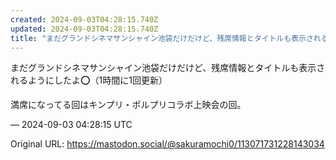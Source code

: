 ```yaml
---
created: 2024-09-03T04:28:15.740Z
updated: 2024-09-03T04:28:15.740Z
title: "まだグランドシネマサンシャイン池袋だけだけど、残席情報とタイトルも表示されるよう[...]"
---
```


<p>まだグランドシネマサンシャイン池袋だけだけど、残席情報とタイトルも表示されるようにしたよ⭕️（1時間に1回更新）</p><p>満席になってる回はキンプリ・ポルプリコラボ上映会の回。</p>

&mdash; 2024-09-03 04:28:15 UTC

Original URL: https://mastodon.social/@sakuramochi0/113071731228143034
